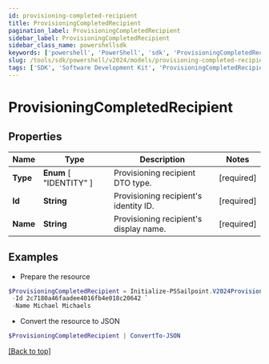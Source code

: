 ```yaml
---
id: provisioning-completed-recipient
title: ProvisioningCompletedRecipient
pagination_label: ProvisioningCompletedRecipient
sidebar_label: ProvisioningCompletedRecipient
sidebar_class_name: powershellsdk
keywords: ['powershell', 'PowerShell', 'sdk', 'ProvisioningCompletedRecipient'] 
slug: /tools/sdk/powershell/v2024/models/provisioning-completed-recipient
tags: ['SDK', 'Software Development Kit', 'ProvisioningCompletedRecipient']
---
```



# ProvisioningCompletedRecipient

## Properties

Name | Type | Description | Notes
------------ | ------------- | ------------- | -------------
**Type** |   **Enum** [  "IDENTITY" ] | Provisioning recipient DTO type. | [required]
**Id** |  **String** | Provisioning recipient's identity ID. | [required]
**Name** |  **String** | Provisioning recipient's display name. | [required]

## Examples

- Prepare the resource
```powershell
$ProvisioningCompletedRecipient = Initialize-PSSailpoint.V2024ProvisioningCompletedRecipient  -Type IDENTITY `
 -Id 2c7180a46faadee4016fb4e018c20642 `
 -Name Michael Michaels
```

- Convert the resource to JSON
```powershell
$ProvisioningCompletedRecipient | ConvertTo-JSON
```


[[Back to top]](#) 

